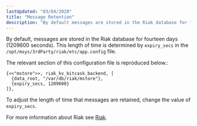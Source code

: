 ```yaml
---
lastUpdated: "03/04/2020"
title: "Message Retention"
description: "By default messages are stored in the Riak database for fourteen days 1209600 seconds This length of time is determined by expiry secs in the opt msys 3rd Party riak etc app config file The relevant section of this configuration file is reproduced below To adjust the length of time..."
---
```


By default, messages are stored in the Riak database for fourteen days (1209600 seconds). This length of time is determined by `expiry_secs` in the `/opt/msys/3rdParty/riak/etc/app.config` file.

The relevant section of this configuration file is reproduced below.:

```
{<<"mstore">>, riak_kv_bitcask_backend, [
  {data_root, "/var/db/riak/mstore"},
  {expiry_secs, 1209600}
]},
```

To adjust the length of time that messages are retained, change the value of `expiry_secs`.

For more information about Riak see [Riak](/momentum/3/3-reference/operations-riak).